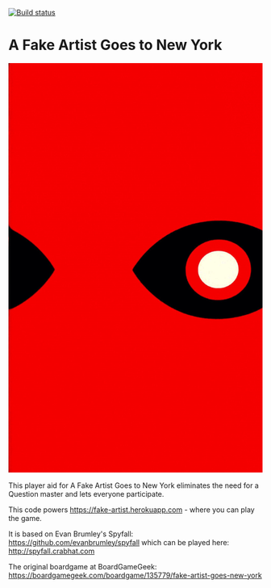 [![Build status](https://ci.appveyor.com/api/projects/status/307724t5l4nahrm7?svg=true)](https://ci.appveyor.com/project/alenros/fake-artist)

# A Fake Artist Goes to New York
![Logo](public/img/logo-en.png)

This player aid for A Fake Artist Goes to New York eliminates the need for a Question master and lets everyone participate.

This code powers https://fake-artist.herokuapp.com - where you can play the game.

It is based on Evan Brumley's Spyfall: https://github.com/evanbrumley/spyfall which can be played here: http://spyfall.crabhat.com

The original boardgame at BoardGameGeek: https://boardgamegeek.com/boardgame/135779/fake-artist-goes-new-york
